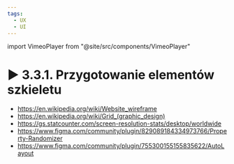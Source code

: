 ```yaml
---
tags:
  - UX
  - UI
---
```


import VimeoPlayer from "@site/src/components/VimeoPlayer"

# ▶️ 3.3.1. Przygotowanie elementów szkieletu

<VimeoPlayer videoId="630861816" />

- https://en.wikipedia.org/wiki/Website_wireframe
- https://en.wikipedia.org/wiki/Grid_(graphic_design)
- https://gs.statcounter.com/screen-resolution-stats/desktop/worldwide
- https://www.figma.com/community/plugin/829089184334973766/Property-Randomizer
- https://www.figma.com/community/plugin/755300155155835622/AutoLayout
